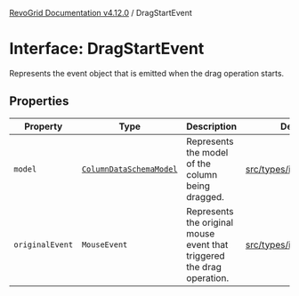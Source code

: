 [RevoGrid Documentation v4.12.0](README.md) / DragStartEvent

# Interface: DragStartEvent

Represents the event object that is emitted when the drag operation starts.

## Properties

| Property | Type | Description | Defined in |
| ------ | ------ | ------ | ------ |
| `model` | [`ColumnDataSchemaModel`](Interface.ColumnDataSchemaModel.md) | Represents the model of the column being dragged. | [src/types/interfaces.ts:688](https://github.com/revolist/revogrid/blob/282605c6faa8e6a115a4a8c5b8668e14fed605a0/src/types/interfaces.ts#L688) |
| `originalEvent` | `MouseEvent` | Represents the original mouse event that triggered the drag operation. | [src/types/interfaces.ts:683](https://github.com/revolist/revogrid/blob/282605c6faa8e6a115a4a8c5b8668e14fed605a0/src/types/interfaces.ts#L683) |
